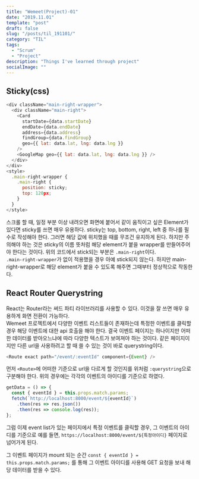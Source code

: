 ```yaml
---
title: "Wemeet(Project)-01"
date: "2019.11.01"
template: "post"
draft: false
slug: "/posts/til_191101/"
category: "TIL"
tags:
  - "Scrum"
  - "Project"
description: "Things I've learned through project"
socialImage: ""
---
```


## Sticky(css)

```js
<div className="main-right-wrapper">
  <div className="main-right">
    <Card
      startDate={data.startDate}
      endDate={data.endDate}
      address={data.address}
      findGroup={data.findGroup}
      geo={{ lat: data.lat, lng: data.lng }}
    />
    <GoogleMap geo={{ lat: data.lat, lng: data.lng }} />
  </div>
</div>
<style>
  .main-right-wrapper {
    .main-right {
      position: sticky;
      top: 120px;
    }
  }
</style>
```

스크롤 할 때, 일정 부분 이상 내려오면 화면에 붙어서 같이 움직이고 싶은 Element가 있다면 sticky를 쓰면 매우 유용하다. sticky는 top, bottom, right, left 중 하나를 필수로 작성해야 한다. 그러면 해당 값에 위치했을 때를 무조건 유지하게 된다. 하지만 주의해야 하는 것은 sticky의 이름 뜻처럼 해당 element가 붙을 wrapper를 만들어주어야 한다는 것이다. 위의 코드에서 stick되는 부분은 `.main-right`이다.  
`.main-right-wrapper`가 없이 적용했을 경우 아예 stick되지 않는다. 하지만 main-right-wrapper로 해당 element가 붙을 수 있도록 해주면 그때부터 정상적으로 작동한다.

## React Router Querystring

React는 Router라는 써드 파티 라이브러리를 사용할 수 있다. 이것을 잘 쓰면 매우 유용하게 화면 전환이 가능하다.  
Wemeet 프로젝트에서 다양한 이벤트 리스트들이 존재하는데 특정한 이벤트를 클릭할 경우 해당 이벤트에 대한 api 호출을 해야 한다. 결국 이벤트 페이지는 하나이지만 어떠한 데이터를 받아오느냐에 따라 다양한 텍스트가 보여져야 하는 것이다. 같은 페이지이지만 다른 url을 사용하려고 할 때 쓸 수 있는 것이 바로 querystring이다.

```js
<Route exact path="/event/:eventId" component={Event} />
```

먼저 `<Route>`에 어떠한 기준으로 url을 다르게 할 것인지를 위처럼 `:querystring`으로 구분해야 한다. 위의 경우에는 각각의 이벤트의 아이디를 기준으로 하였다.

```js
getData = () => {
  const { eventId } = this.props.match.params;
  fetch(`http://localhost:8000/event/${eventId}`)
    .then(res => res.json())
    .then(res => console.log(res));
};
```

그럼 이제 event list가 있는 페이지에서 특정 이벤트를 클릭할 경우, 그 이벤트의 아이디를 기준으로 예를 들면, `https://localhost:8000/event/${특정아이디}` 페이지로 넘어가게 된다.

그 이벤트 페이지가 mount 되는 순간 `const { eventId } = this.props.match.params;` 를 통해 그 이벤트 아이디를 사용해 GET 요청을 보내 해당 데이터를 받을 수 있다.

